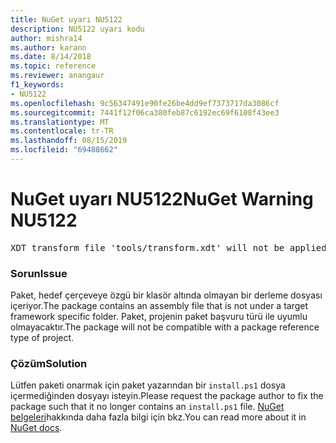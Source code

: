 ```yaml
---
title: NuGet uyarı NU5122
description: NU5122 uyarı kodu
author: mishra14
ms.author: karann
ms.date: 8/14/2018
ms.topic: reference
ms.reviewer: anangaur
f1_keywords:
- NU5122
ms.openlocfilehash: 9c56347491e90fe26be4dd9ef7373717da3086cf
ms.sourcegitcommit: 7441f12f06ca380feb87c6192ec69f6108f43ee3
ms.translationtype: MT
ms.contentlocale: tr-TR
ms.lasthandoff: 08/15/2019
ms.locfileid: "69488662"
---
```

# <a name="nuget-warning-nu5122"></a><span data-ttu-id="faa77-103">NuGet uyarı NU5122</span><span class="sxs-lookup"><span data-stu-id="faa77-103">NuGet Warning NU5122</span></span>
<pre>XDT transform file 'tools/transform.xdt' will not be applied when the package is installed after the migration.</pre>

### <a name="issue"></a><span data-ttu-id="faa77-104">Sorun</span><span class="sxs-lookup"><span data-stu-id="faa77-104">Issue</span></span>

<span data-ttu-id="faa77-105">Paket, hedef çerçeveye özgü bir klasör altında olmayan bir derleme dosyası içeriyor.</span><span class="sxs-lookup"><span data-stu-id="faa77-105">The package contains an assembly file that is not under a target framework specific folder.</span></span> <span data-ttu-id="faa77-106">Paket, projenin paket başvuru türü ile uyumlu olmayacaktır.</span><span class="sxs-lookup"><span data-stu-id="faa77-106">The package will not be compatible with a package reference type of project.</span></span>


### <a name="solution"></a><span data-ttu-id="faa77-107">Çözüm</span><span class="sxs-lookup"><span data-stu-id="faa77-107">Solution</span></span>

<span data-ttu-id="faa77-108">Lütfen paketi onarmak için paket yazarından bir `install.ps1` dosya içermediğinden dosyayı isteyin.</span><span class="sxs-lookup"><span data-stu-id="faa77-108">Please request the package author to fix the package such that it no longer contains an `install.ps1` file.</span></span> <span data-ttu-id="faa77-109">[NuGet belgeleri](https://docs.microsoft.com/en-us/nuget/consume-packages/migrate-packages-config-to-package-reference)hakkında daha fazla bilgi için bkz.</span><span class="sxs-lookup"><span data-stu-id="faa77-109">You can read more about it in [NuGet docs](https://docs.microsoft.com/en-us/nuget/consume-packages/migrate-packages-config-to-package-reference).</span></span>

